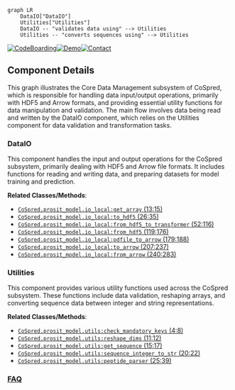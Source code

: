 ```mermaid
graph LR
    DataIO["DataIO"]
    Utilities["Utilities"]
    DataIO -- "validates data using" --> Utilities
    Utilities -- "converts sequences using" --> Utilities
```
[![CodeBoarding](https://img.shields.io/badge/Generated%20by-CodeBoarding-9cf?style=flat-square)](https://github.com/CodeBoarding/GeneratedOnBoardings)[![Demo](https://img.shields.io/badge/Try%20our-Demo-blue?style=flat-square)](https://www.codeboarding.org/demo)[![Contact](https://img.shields.io/badge/Contact%20us%20-%20contact@codeboarding.org-lightgrey?style=flat-square)](mailto:contact@codeboarding.org)

## Component Details

This graph illustrates the Core Data Management subsystem of CoSpred, which is responsible for handling data input/output operations, primarily with HDF5 and Arrow formats, and providing essential utility functions for data manipulation and validation. The main flow involves data being read and written by the DataIO component, which relies on the Utilities component for data validation and transformation tasks.

### DataIO
This component handles the input and output operations for the CoSpred subsystem, primarily dealing with HDF5 and Arrow file formats. It includes functions for reading and writing data, and preparing datasets for model training and prediction.


**Related Classes/Methods**:

- <a href="https://github.com/pfizer-opensource/CoSpred/blob/master/prosit_model/io_local.py#L13-L15" target="_blank" rel="noopener noreferrer">`CoSpred.prosit_model.io_local:get_array` (13:15)</a>
- <a href="https://github.com/pfizer-opensource/CoSpred/blob/master/prosit_model/io_local.py#L26-L35" target="_blank" rel="noopener noreferrer">`CoSpred.prosit_model.io_local:to_hdf5` (26:35)</a>
- <a href="https://github.com/pfizer-opensource/CoSpred/blob/master/prosit_model/io_local.py#L52-L116" target="_blank" rel="noopener noreferrer">`CoSpred.prosit_model.io_local:from_hdf5_to_transformer` (52:116)</a>
- <a href="https://github.com/pfizer-opensource/CoSpred/blob/master/prosit_model/io_local.py#L119-L176" target="_blank" rel="noopener noreferrer">`CoSpred.prosit_model.io_local:from_hdf5` (119:176)</a>
- <a href="https://github.com/pfizer-opensource/CoSpred/blob/master/prosit_model/io_local.py#L179-L188" target="_blank" rel="noopener noreferrer">`CoSpred.prosit_model.io_local:pdfile_to_arrow` (179:188)</a>
- <a href="https://github.com/pfizer-opensource/CoSpred/blob/master/prosit_model/io_local.py#L207-L237" target="_blank" rel="noopener noreferrer">`CoSpred.prosit_model.io_local:to_arrow` (207:237)</a>
- <a href="https://github.com/pfizer-opensource/CoSpred/blob/master/prosit_model/io_local.py#L240-L283" target="_blank" rel="noopener noreferrer">`CoSpred.prosit_model.io_local:from_arrow` (240:283)</a>


### Utilities
This component provides various utility functions used across the CoSpred subsystem. These functions include data validation, reshaping arrays, and converting sequence data between integer and string representations.


**Related Classes/Methods**:

- <a href="https://github.com/pfizer-opensource/CoSpred/blob/master/prosit_model/utils.py#L4-L8" target="_blank" rel="noopener noreferrer">`CoSpred.prosit_model.utils:check_mandatory_keys` (4:8)</a>
- <a href="https://github.com/pfizer-opensource/CoSpred/blob/master/prosit_model/utils.py#L11-L12" target="_blank" rel="noopener noreferrer">`CoSpred.prosit_model.utils:reshape_dims` (11:12)</a>
- <a href="https://github.com/pfizer-opensource/CoSpred/blob/master/prosit_model/utils.py#L15-L17" target="_blank" rel="noopener noreferrer">`CoSpred.prosit_model.utils:get_sequence` (15:17)</a>
- <a href="https://github.com/pfizer-opensource/CoSpred/blob/master/prosit_model/utils.py#L20-L22" target="_blank" rel="noopener noreferrer">`CoSpred.prosit_model.utils:sequence_integer_to_str` (20:22)</a>
- <a href="https://github.com/pfizer-opensource/CoSpred/blob/master/prosit_model/utils.py#L25-L39" target="_blank" rel="noopener noreferrer">`CoSpred.prosit_model.utils:peptide_parser` (25:39)</a>




### [FAQ](https://github.com/CodeBoarding/GeneratedOnBoardings/tree/main?tab=readme-ov-file#faq)